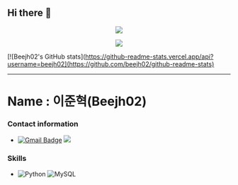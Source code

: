 ## Hi there 👋

<div align=center> 
  <img src="https://github.com/user-attachments/assets/9ba9d953-eccf-4b7d-8d02-ef7108091511">
  
  <a href="https://hits.seeyoufarm.com"><img src="https://hits.seeyoufarm.com/api/count/incr/badge.svg?url=https%3A%2F%2Fgithub.com%2Fbeejh02&count_bg=%2379C83D&title_bg=%23FF8B3A&icon=&icon_color=%23FFFFFF&title=hits&edge_flat=false"/></a>
</div>

[![Beejh02's GitHub stats](https://github-readme-stats.vercel.app/api?username=beejh02](https://github.com/beejh02/github-readme-stats)

---
# Name : 이준혁(Beejh02)
### Contact information
- [![Gmail Badge](https://img.shields.io/badge/Gmail-d14836?style=flat-square&logo=Gmail&logoColor=white&link=mailto:joon0448@gmail.com)](mailto:joon0448@gmail.com) <img src="https://img.shields.io/badge/Instagram-E4405F?style=flat-square&logo=Instagram&logoColor=white&link=https://www.instagram.com/bee_jh_02"/>

### Skills

- <img alt="Python" src ="https://img.shields.io/badge/Python-3776AB.svg?&style=for-the-badge&logo=Python&logoColor=white"/> <img alt="MySQL" src ="https://img.shields.io/badge/MySQL-4479A1.svg?&style=for-the-badge&logo=MySQL&logoColor=white"/>
